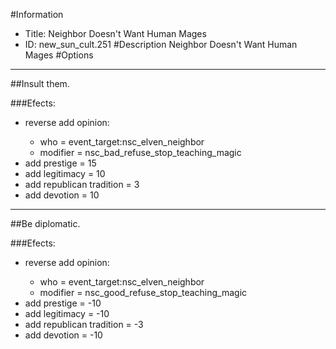 #Information
 - Title: Neighbor Doesn't Want Human Mages
 - ID: new_sun_cult.251
#Description
Neighbor Doesn't Want Human Mages
#Options

___
##Insult them.

###Efects:<ul><li>reverse add opinion:</li><ul><li>who = event_target:nsc_elven_neighbor</li><li>modifier = nsc_bad_refuse_stop_teaching_magic</li></ul><li>add prestige = 15</li><li>add legitimacy = 10</li><li>add republican tradition = 3</li><li>add devotion = 10</li></ul>

___
##Be diplomatic.

###Efects:<ul><li>reverse add opinion:</li><ul><li>who = event_target:nsc_elven_neighbor</li><li>modifier = nsc_good_refuse_stop_teaching_magic</li></ul><li>add prestige = -10</li><li>add legitimacy = -10</li><li>add republican tradition = -3</li><li>add devotion = -10</li></ul>
